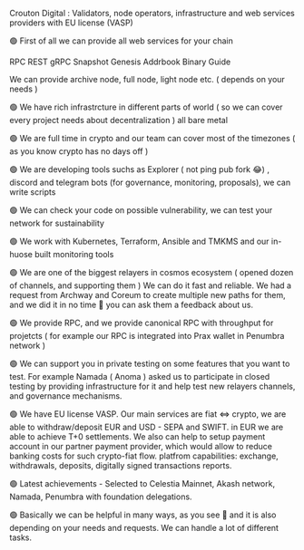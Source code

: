Crouton Digital : Validators, node operators, infrastructure and web services providers with EU license (VASP)

🟢 First of all we can provide all web services for your chain

RPC
REST
gRPC
Snapshot
Genesis
Addrbook
Binary
Guide

We can provide archive node, full node, light node etc. ( depends on your needs )

🟢 We have rich infrastrcture in different parts of world ( so we can cover every project needs about decentralization ) all bare metal

🟢 We are full time in crypto and our team can cover most of the timezones ( as you know crypto has no days off )

🟢 We are developing tools suchs as Explorer ( not ping pub fork 😂) , discord and telegram bots (for governance, monitoring, proposals), we can write scripts

🟢 We can check your code on possible vulnerability, we can test your network for sustainability

🟢 We work with Kubernetes, Terraform, Ansible and TMKMS and our in-huose built monitoring tools

🟢 We are one of the biggest relayers in cosmos ecosystem ( opened dozen of channels, and supporting them ) We can do it fast and reliable. We had a request from Archway and Coreum to create multiple new paths for them, and we did it in no time 🫡 you can ask them a feedback about us.

🟢 We provide RPC, and we provide canonical RPC with throughput for projetcts ( for example our RPC is integrated into Prax wallet in Penumbra network )

🟢 We can support you in private testing on some features that you want to test. For example Namada ( Anoma ) asked us to participate in closed testing by providing infrastructure for it and help test new relayers channels, and governance mechanisms.

🟢 We have EU license VASP. Our main services are fiat <=> crypto, we are able to withdraw/deposit EUR and USD - SEPA and SWIFT.
in EUR we are able to achieve T+0 settlements. 
We also can help to setup payment account in our partner payment provider, which would allow to reduce banking costs for such crypto-fiat flow.
platfrom capabilities: exchange, withdrawals, deposits, digitally signed transactions reports.

🟢 Latest achievements - Selected to Celestia Mainnet, Akash network, Namada, Penumbra with foundation delegations.

🟢 Basically we can be helpful in many ways, as you see 🫡 and it is also depending on your needs and requests. We can handle a lot of different tasks.
